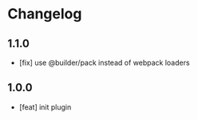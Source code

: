 # Changelog

## 1.1.0

- [fix] use @builder/pack instead of webpack loaders

## 1.0.0

- [feat] init plugin
